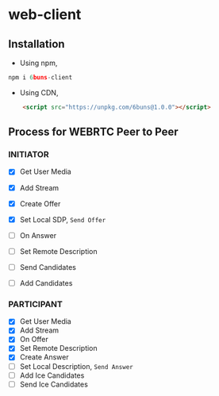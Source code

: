 # web-client

## Installation

- Using npm,
```js
npm i 6buns-client
```
- Using CDN,
```html
    <script src="https://unpkg.com/6buns@1.0.0"></script>
```

## Process for WEBRTC Peer to Peer
### INITIATOR
- [x] Get User Media
- [x] Add Stream
- [x] Create Offer
- [x] Set Local SDP, `Send Offer`
- [ ] On Answer
- [ ] Set Remote Description
- [ ] Send Candidates
- [ ] Add Candidates


### PARTICIPANT
- [x] Get User Media
- [x] Add Stream
- [x] On Offer
- [x] Set Remote Description
- [x] Create Answer
- [ ] Set Local Description, `Send Answer`
- [ ] Add Ice Candidates
- [ ] Send Ice Candidates

